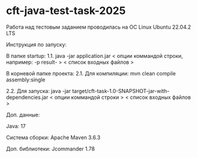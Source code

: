 # cft-java-test-task-2025

Работа над тестовым заданием проводилась на ОС Linux Ubuntu 22.04.2 LTS

Инструкция по запуску:

В папке startup:
1.1. java -jar application.jar < опции коммандой строки, например: -p result- > < список входных файлов >

В корневой папке проекта:
2.1. Для компиляции: mvn clean compile assembly:single

2.2. Для запуска: java -jar target/cft-task-1.0-SNAPSHOT-jar-with-dependencies.jar < опции коммандой строки > < список входных файлов >

Доп. данные:

Java: 17

Система сборки: Apache Maven 3.6.3

Доп. библиотеки: Jcommander 1.78
